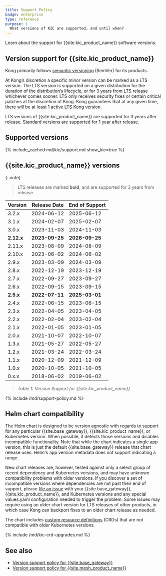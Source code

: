```yaml
---
title: Support Policy
badge: enterprise
type: reference
purpose: |
  What versions of KIC are supported, and until when?
---
```


Learn about the support for {{site.kic_product_name}} software versions.

## Version support for {{site.kic_product_name}}

Kong primarily follows [semantic versioning](https://semver.org/) (SemVer) for its products.

At Kong’s discretion a specific minor version can be marked as a LTS version. The LTS version is supported on a given distribution for the duration of the distribution’s lifecycle, or for 3 years from LTS release whichever comes sooner. LTS only receives security fixes or certain critical patches at the discretion of Kong. Kong guarantees that at any given time, there will be at least 1 active LTS Kong version.

LTS versions of {{site.kic_product_name}} are supported for 3 years after release. Standard versions are supported for 1 year after release.

## Supported versions

{% include_cached md/kic/support.md show_kic=true %}

## {{site.kic_product_name}} versions

{:.note}
> LTS releases are marked **bold**, and are supported for 3 years from release

| Version    | Release Date   | End of Support |
|------------|----------------|----------------|
| 3.2.x      | 2024-06-12     | 2025-06-12     |
| 3.1.x      | 2024-02-07     | 2025-02-07     |
| 3.0.x      | 2023-11-03     | 2024-11-03     |
| **2.12.x** | **2023-09-25** | **2026-09-25** |
| 2.11.x     | 2023-08-09     | 2024-08-09     |
| 2.10.x     | 2023-06-02     | 2024-06-02     |
| 2.9.x      | 2023-03-09     | 2024-03-09     |
| 2.8.x      | 2022-12-19     | 2023-12-19     |
| 2.7.x      | 2022-09-27     | 2023-09-27     |
| 2.6.x      | 2022-09-15     | 2023-09-15     |
| **2.5.x**  | **2022-07-11** | **2025-03-01** |
| 2.4.x      | 2022-06-15     | 2023-06-15     |
| 2.3.x      | 2022-04-05     | 2023-04-05     |
| 2.2.x      | 2022-02-04     | 2023-02-04     |
| 2.1.x      | 2022-01-05     | 2023-01-05     |
| 2.0.x      | 2021-10-07     | 2022-10-07     |
| 1.3.x      | 2021-05-27     | 2022-05-27     |
| 1.2.x      | 2021-03-24     | 2022-03-24     |
| 1.1.x      | 2020-12-09     | 2021-12-09     |
| 1.0.x      | 2020-10-05     | 2021-10-05     |
| 0.x.x      | 2018-06-02     | 2019-06-02     |

> *Table 1: Version Support for {{site.kic_product_name}}*

{% include /md/support-policy.md %}

## Helm chart compatibility

The [Helm chart](https://github.com/Kong/charts/) is designed to be version
agnostic with regards to support for any particular {{site.base_gateway}},
{{site.kic_product_name}}, or Kubernetes version. When possible, it detects
those versions and disables incompatible functionality. Note that while the
chart indicates a single app version, this is just the default
{{site.base_gateway}} release that chart release uses. Helm's app version
metadata does not support indicating a range.

New chart releases are, however, tested against only a select group of recent
dependency and Kubernetes versions, and may have unknown compatibility problems
with older versions. If you discover a set of incompatible versions where
dependencies are not past their end of support, please [file an
issue](https://github.com/Kong/charts/issues/) with your {{site.base_gateway}},
{{site.kic_product_name}}, and Kubernetes versions and any special values.yaml
configuration needed to trigger the problem. Some issues may require using an
older chart version for LTS releases of other products, in which case Kong can
backport fixes to an older chart release as needed.

The chart includes [custom resource definitions](https://kubernetes.io/docs/concepts/extend-kubernetes/api-extension/custom-resources/)
(CRDs) that are not compatible with older Kubernetes versions. 

{% include /md/kic-crd-upgrades.md %}

## See also
* [Version support policy for {{site.base_gateway}}](/gateway/latest/support-policy/)
* [Version support policy for {{site.mesh_product_name}}](/mesh/latest/support-policy/)
